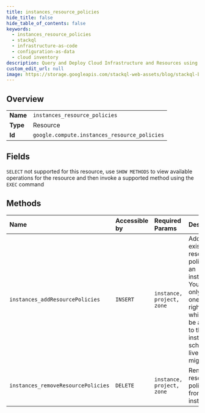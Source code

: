 ```yaml
---
title: instances_resource_policies
hide_title: false
hide_table_of_contents: false
keywords:
  - instances_resource_policies
  - stackql
  - infrastructure-as-code
  - configuration-as-data
  - cloud inventory
description: Query and Deploy Cloud Infrastructure and Resources using SQL
custom_edit_url: null
image: https://storage.googleapis.com/stackql-web-assets/blog/stackql-blog-post-featured-image.png
---
```

  
    

## Overview
<table><tbody>
<tr><td><b>Name</b></td><td><code>instances_resource_policies</code></td></tr>
<tr><td><b>Type</b></td><td>Resource</td></tr>
<tr><td><b>Id</b></td><td><code>google.compute.instances_resource_policies</code></td></tr>
</tbody></table>

## Fields
`SELECT` not supported for this resource, use `SHOW METHODS` to view available operations for the resource and then invoke a supported method using the `EXEC` command  
## Methods
| Name | Accessible by | Required Params | Description |
|:-----|:--------------|:----------------|:------------|
| `instances_addResourcePolicies` | `INSERT` | `instance, project, zone` | Adds existing resource policies to an instance. You can only add one policy right now which will be applied to this instance for scheduling live migrations. |
| `instances_removeResourcePolicies` | `DELETE` | `instance, project, zone` | Removes resource policies from an instance. |
